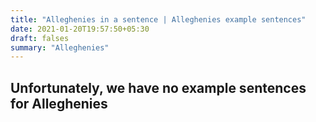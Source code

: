 ```yaml
---
title: "Alleghenies in a sentence | Alleghenies example sentences"
date: 2021-01-20T19:57:50+05:30
draft: falses
summary: "Alleghenies"
---
```

## Unfortunately, we have no example sentences for Alleghenies                 

